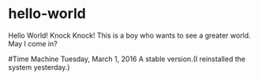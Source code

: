 # hello-world
Hello World!
Knock Knock! This is a boy who wants to see a greater world. May I come in?

#Time Machine
Tuesday, March 1, 2016
A stable version.(I reinstalled the system yesterday.)
